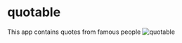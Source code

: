 # quotable

This app contains quotes from famous people
![quotable](https://user-images.githubusercontent.com/104093028/197527852-e82cae10-1ba9-4563-9728-e4b223d5a4df.gif)

